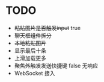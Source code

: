 # TODO

- ~~粘贴图片是否触发input~~ true
- ~~聊天框组件拆分~~
- ~~本地粘贴图片~~
- 显示最后十条
- 上滑加载更多
- ~~聚焦外触发发送快捷键~~ false 无响应
- WebSocket 接入
